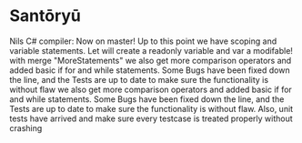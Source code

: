 # Santōryū

Nils C# compiler:
Now on master!
Up to this point we have scoping and variable statements. Let will create a
readonly variable and var a modifable!
with merge "MoreStatements" we also get more comparison operators and added basic if for and while statements. 
Some Bugs have been fixed down the line, and the Tests are up to date to make sure
the functionality is without flaw we also get more comparison operators and added basic if for and while statements. 
Some Bugs have been fixed down the line, and the Tests are up to date to make sure
the functionality is without flaw.
Also, unit tests have arrived and make sure every testcase is treated properly without crashing

